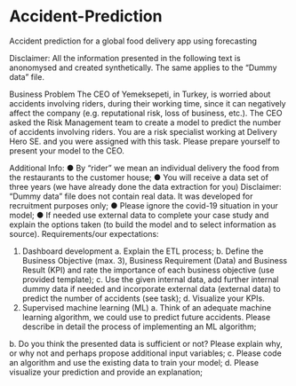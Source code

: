 # Accident-Prediction
Accident prediction for a global food delivery app using forecasting

Disclaimer: All the information presented in the following text is anonomysed and created synthetically. The same applies to the “Dummy data” file.

Business Problem
The CEO of Yemeksepeti, in Turkey, is worried about accidents involving riders, during their
working time, since it can negatively affect the company (e.g. reputational risk, loss of business,
etc.). The CEO asked the Risk Management team to create a model to predict the number of
accidents involving riders.
You are a risk specialist working at Delivery Hero SE. and you were assigned with this
task. Please prepare yourself to present your model to the CEO.

Additional Info:
● By “rider” we mean an individual delivery the food from the restaurants to the customer
house;
● You will receive a data set of three years (we have already done the data extraction for
you) Disclaimer: “Dummy data” file does not contain real data. It was developed for
recruitment purposes only;
● Please ignore the covid-19 situation in your model;
● If needed use external data to complete your case study and explain the options taken
(to build the model and to select information as source).
Requirements/our expectations:
1. Dashboard development
a. Explain the ETL process;
b. Define the Business Objective (max. 3), Business Requirement (Data) and
Business Result (KPI) and rate the importance of each business objective (use
provided template);
c. Use the given internal data, add further internal dummy data if needed and
incorporate external data (external data) to predict the number of accidents (see
task);
d. Visualize your KPIs.
2. Supervised machine learning (ML)
a. Think of an adequate machine learning algorithm, we could use to predict future
accidents. Please describe in detail the process of implementing an ML
algorithm;

b. Do you think the presented data is sufficient or not? Please explain why, or why
not and perhaps propose additional input variables;
c. Please code an algorithm and use the existing data to train your model;
d. Please visualize your prediction and provide an explanation;
